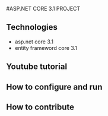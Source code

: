 #ASP.NET CORE 3.1 PROJECT
## Technologies
- asp.net core 3.1
- entity frameword core 3.1
## Youtube tutorial
## How to configure and run
## How to contribute